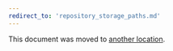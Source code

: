 ```yaml
---
redirect_to: 'repository_storage_paths.md'
---
```


This document was moved to [another location](repository_storage_paths.md).
